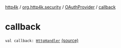 [http4k](../../index.md) / [org.http4k.security](../index.md) / [OAuthProvider](index.md) / [callback](./callback.md)

# callback

`val callback: `[`HttpHandler`](../../org.http4k.core/-http-handler.md) [(source)](https://github.com/http4k/http4k/blob/master/http4k-security-oauth/src/main/kotlin/org/http4k/security/OAuthProvider.kt#L28)